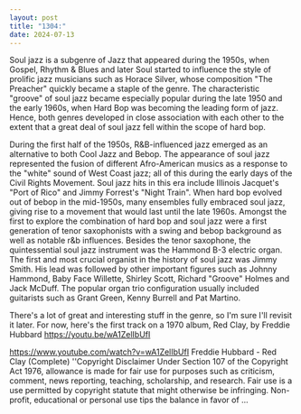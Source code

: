 ```yaml
---
layout: post
title: "1304:"
date: 2024-07-13
---
```


Soul jazz is a subgenre of Jazz that appeared during the 1950s, when Gospel, Rhythm & Blues and later Soul started to influence the style of prolific jazz musicians such as Horace Silver, whose composition "The Preacher" quickly became a staple of the genre. The characteristic "groove" of soul jazz became especially popular during the late 1950 and the early 1960s, when Hard Bop was becoming the leading form of jazz. Hence, both genres developed in close association with each other to the extent that a great deal of soul jazz fell within the scope of hard bop.

During the first half of the 1950s, R&B-influenced jazz emerged as an alternative to both Cool Jazz and Bebop. The appearance of soul jazz represented the fusion of different Afro-American musics as a response to the "white" sound of West Coast jazz; all of this during the early days of the Civil Rights Movement. Soul jazz hits in this era include Illinois Jacquet's "Port of Rico" and Jimmy Forrest's "Night Train". When hard bop evolved out of bebop in the mid-1950s, many ensembles fully embraced soul jazz, giving rise to a movement that would last until the late 1960s. Amongst the first to explore the combination of hard bop and soul jazz were a first generation of tenor saxophonists with a swing and bebop background as well as notable r&b influences.  Besides the tenor saxophone, the quintessential soul jazz instrument was the Hammond B-3 electric organ. The first and most crucial organist in the history of soul jazz was Jimmy Smith. His lead was followed by other important figures such as Johnny Hammond, Baby Face Willette, Shirley Scott, Richard "Groove" Holmes and Jack McDuff. The popular organ trio configuration usually included guitarists such as Grant Green, Kenny Burrell and Pat Martino.

There's a lot of great and interesting stuff in the genre, so I'm sure I'll revisit it later. For now, here's the first track on a 1970 album, Red Clay, by Freddie Hubbard 
https://youtu.be/wA1ZelIbUfI

https://www.youtube.com/watch?v=wA1ZelIbUfI
Freddie Hubbard - Red Clay (Complete)
''Copyright Disclaimer Under Section 107 of the Copyright Act 1976, allowance is made for fair use for purposes such as criticism, comment, news reporting, teaching, scholarship, and research. Fair use is a use permitted by copyright statute that might otherwise be infringing. Non-profit, educational or personal use tips the balance in favor of ...

